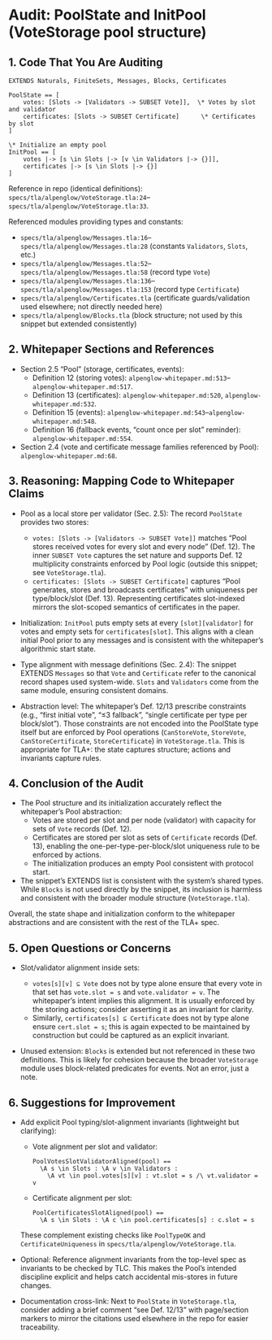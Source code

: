 # Audit: PoolState and InitPool (VoteStorage pool structure)

## 1. Code That You Are Auditing

```tla
EXTENDS Naturals, FiniteSets, Messages, Blocks, Certificates

PoolState == [
    votes: [Slots -> [Validators -> SUBSET Vote]],  \* Votes by slot and validator
    certificates: [Slots -> SUBSET Certificate]      \* Certificates by slot
]

\* Initialize an empty pool
InitPool == [
    votes |-> [s \in Slots |-> [v \in Validators |-> {}]],
    certificates |-> [s \in Slots |-> {}]
]
```

Reference in repo (identical definitions): `specs/tla/alpenglow/VoteStorage.tla:24`–`specs/tla/alpenglow/VoteStorage.tla:33`.

Referenced modules providing types and constants:
- `specs/tla/alpenglow/Messages.tla:16`–`specs/tla/alpenglow/Messages.tla:28` (constants `Validators`, `Slots`, etc.)
- `specs/tla/alpenglow/Messages.tla:52`–`specs/tla/alpenglow/Messages.tla:58` (record type `Vote`)
- `specs/tla/alpenglow/Messages.tla:136`–`specs/tla/alpenglow/Messages.tla:153` (record type `Certificate`)
- `specs/tla/alpenglow/Certificates.tla` (certificate guards/validation used elsewhere; not directly needed here)
- `specs/tla/alpenglow/Blocks.tla` (block structure; not used by this snippet but extended consistently)

## 2. Whitepaper Sections and References

- Section 2.5 “Pool” (storage, certificates, events):
  - Definition 12 (storing votes): `alpenglow-whitepaper.md:513`–`alpenglow-whitepaper.md:517`.
  - Definition 13 (certificates): `alpenglow-whitepaper.md:520`, `alpenglow-whitepaper.md:532`.
  - Definition 15 (events): `alpenglow-whitepaper.md:543`–`alpenglow-whitepaper.md:548`.
  - Definition 16 (fallback events, “count once per slot” reminder): `alpenglow-whitepaper.md:554`.
- Section 2.4 (vote and certificate message families referenced by Pool): `alpenglow-whitepaper.md:68`.

## 3. Reasoning: Mapping Code to Whitepaper Claims

- Pool as a local store per validator (Sec. 2.5): The record `PoolState` provides two stores:
  - `votes: [Slots -> [Validators -> SUBSET Vote]]` matches “Pool stores received votes for every slot and every node” (Def. 12). The inner `SUBSET Vote` captures the set nature and supports Def. 12 multiplicity constraints enforced by Pool logic (outside this snippet; see `VoteStorage.tla`).
  - `certificates: [Slots -> SUBSET Certificate]` captures “Pool generates, stores and broadcasts certificates” with uniqueness per type/block/slot (Def. 13). Representing certificates slot-indexed mirrors the slot-scoped semantics of certificates in the paper.

- Initialization: `InitPool` puts empty sets at every `[slot][validator]` for votes and empty sets for `certificates[slot]`. This aligns with a clean initial Pool prior to any messages and is consistent with the whitepaper’s algorithmic start state.

- Type alignment with message definitions (Sec. 2.4): The snippet EXTENDS `Messages` so that `Vote` and `Certificate` refer to the canonical record shapes used system-wide. `Slots` and `Validators` come from the same module, ensuring consistent domains.

- Abstraction level: The whitepaper’s Def. 12/13 prescribe constraints (e.g., “first initial vote”, “≤3 fallback”, “single certificate per type per block/slot”). Those constraints are not encoded into the PoolState type itself but are enforced by Pool operations (`CanStoreVote`, `StoreVote`, `CanStoreCertificate`, `StoreCertificate`) in `VoteStorage.tla`. This is appropriate for TLA+: the state captures structure; actions and invariants capture rules.

## 4. Conclusion of the Audit

- The Pool structure and its initialization accurately reflect the whitepaper’s Pool abstraction:
  - Votes are stored per slot and per node (validator) with capacity for sets of `Vote` records (Def. 12).
  - Certificates are stored per slot as sets of `Certificate` records (Def. 13), enabling the one-per-type-per-block/slot uniqueness rule to be enforced by actions.
  - The initialization produces an empty Pool consistent with protocol start.
- The snippet’s EXTENDS list is consistent with the system’s shared types. While `Blocks` is not used directly by the snippet, its inclusion is harmless and consistent with the broader module structure (`VoteStorage.tla`).

Overall, the state shape and initialization conform to the whitepaper abstractions and are consistent with the rest of the TLA+ spec.

## 5. Open Questions or Concerns

- Slot/validator alignment inside sets:
  - `votes[s][v] ⊆ Vote` does not by type alone ensure that every vote in that set has `vote.slot = s` and `vote.validator = v`. The whitepaper’s intent implies this alignment. It is usually enforced by the storing actions; consider asserting it as an invariant for clarity.
  - Similarly, `certificates[s] ⊆ Certificate` does not by type alone ensure `cert.slot = s`; this is again expected to be maintained by construction but could be captured as an explicit invariant.

- Unused extension: `Blocks` is extended but not referenced in these two definitions. This is likely for cohesion because the broader `VoteStorage` module uses block-related predicates for events. Not an error, just a note.

## 6. Suggestions for Improvement

- Add explicit Pool typing/slot-alignment invariants (lightweight but clarifying):

  - Vote alignment per slot and validator:
    ```tla
    PoolVotesSlotValidatorAligned(pool) ==
      \A s \in Slots : \A v \in Validators :
        \A vt \in pool.votes[s][v] : vt.slot = s /\ vt.validator = v
    ```

  - Certificate alignment per slot:
    ```tla
    PoolCertificatesSlotAligned(pool) ==
      \A s \in Slots : \A c \in pool.certificates[s] : c.slot = s
    ```

  These complement existing checks like `PoolTypeOK` and `CertificateUniqueness` in `specs/tla/alpenglow/VoteStorage.tla`.

- Optional: Reference alignment invariants from the top-level spec as invariants to be checked by TLC. This makes the Pool’s intended discipline explicit and helps catch accidental mis-stores in future changes.

- Documentation cross-link: Next to `PoolState` in `VoteStorage.tla`, consider adding a brief comment “see Def. 12/13” with page/section markers to mirror the citations used elsewhere in the repo for easier traceability.

